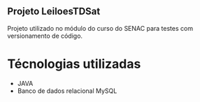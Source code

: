 ## Projeto LeiloesTDSat
Projeto utilizado no módulo do curso do SENAC para testes com versionamento de código.
# Técnologias utilizadas
- JAVA
- Banco de dados relacional MySQL
